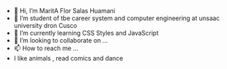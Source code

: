 - 👋 Hi, I’m MaritA Flor Salas Huamani
- 👀 I’m student of tbe career system and computer engineering at unsaac university dron Cusco 
- 🌱 I’m currently learning CSS Styles and JavaScript 
- 💞️ I’m looking to collaborate on ...
- 📫 How to reach me ...
- I like animals , read comics and dance 


<!---
MariT29fsh/MariT29fsh is a ✨ special ✨ repository because its `README.md` (this file) appears on your GitHub profile.
You can click the Preview link to take a look at your changes.
--->
